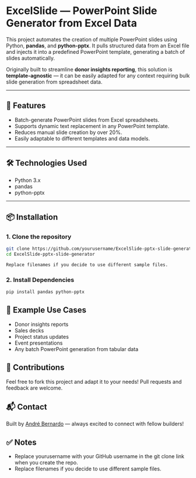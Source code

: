 # ExcelSlide — PowerPoint Slide Generator from Excel Data

This project automates the creation of multiple PowerPoint slides using Python, **pandas**, and **python-pptx**. It pulls structured data from an Excel file and injects it into a predefined PowerPoint template, generating a batch of slides automatically.

Originally built to streamline **donor insights reporting**, this solution is **template-agnostic** — it can be easily adapted for any context requiring bulk slide generation from spreadsheet data.

---

## 🚀 Features

- Batch-generate PowerPoint slides from Excel spreadsheets.
- Supports dynamic text replacement in any PowerPoint template.
- Reduces manual slide creation by over 20%.
- Easily adaptable to different templates and data models.

---

## 🛠️ Technologies Used

- Python 3.x
- pandas
- python-pptx

---

## 📦 Installation

### 1. Clone the repository

```bash
git clone https://github.com/yourusername/ExcelSlide-pptx-slide-generator.git
cd ExcelSlide-pptx-slide-generator

Replace filenames if you decide to use different sample files.
```

### 2. Install Dependencies

```bash
pip install pandas python-pptx
```

## 🧠 Example Use Cases

- Donor insights reports
- Sales decks
- Project status updates
- Event presentations
- Any batch PowerPoint generation from tabular data

## 🙌 Contributions
Feel free to fork this project and adapt it to your needs!
Pull requests and feedback are welcome.

## 📬 Contact
Built by [André Bernardo](https://www.linkedin.com/in/andrefsbernardo/) — always excited to connect with fellow builders!

## ✅ Notes
- Replace yourusername with your GitHub username in the git clone link when you create the repo.
- Replace filenames if you decide to use different sample files.

